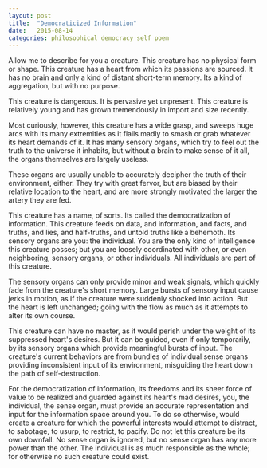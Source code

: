 ```yaml
---
layout: post
title:  "Democraticized Information"
date:   2015-08-14
categories: philosophical democracy self poem
---
```


Allow me to describe for you a creature. This creature has no physical form or shape. This creature has a heart from which its passions are sourced. It has no brain and only a kind of distant short-term memory. Its a kind of aggregation, but with no purpose.

This creature is dangerous. It is pervasive yet unpresent. This creature is relatively young and has grown tremendously in import and size recently.

Most curiously, however, this creature has a wide grasp, and sweeps huge arcs with its many extremities as it flails madly to smash or grab whatever its heart demands of it. It has many sensory organs, which try to feel out the truth to the universe it inhabits, but without a brain to make sense of it all, the organs themselves are largely useless.

These organs are usually unable to accurately decipher the truth of their environment, either. They try with great fervor, but are biased by their relative location to the heart, and are more strongly motivated the larger the artery they are fed.

This creature has a name, of sorts. Its called the democratization of information. This creature feeds on data, and information, and facts, and truths, and lies, and half-truths, and untold truths like a behemoth. Its sensory organs are you: the individual. You are the only kind of intelligence this creature posses; but you are loosely coordinated with other, or even neighboring, sensory organs, or other individuals. All individuals are part of this creature.

The sensory organs can only provide minor and weak signals, which quickly fade from the creature's short memory. Large bursts of sensory input cause jerks in motion, as if the creature were suddenly shocked into action. But the heart is left unchanged; going with the flow as much as it attempts to alter its own course.

This creature can have no master, as it would perish under the weight of its suppressed heart's desires. But it can be guided, even if only temporarily, by its sensory organs which provide meaningful bursts of input. The creature's current behaviors are from bundles of individual sense organs providing inconsistent input of its environment, misguiding the heart down the path of self-destruction.

For the democratization of information, its freedoms and its sheer force of value to be realized and guarded against its heart's mad desires, you, the individual, the sense organ, must provide an accurate representation and input for the information space around you. To do so otherwise, would create a creature for which the powerful interests would attempt to distract, to sabotage, to usurp, to restrict, to pacify. Do not let this creature be its own downfall. No sense organ is ignored, but no sense organ has any more power than the other. The individual is as much responsible as the whole; for otherwise no such creature could exist.
